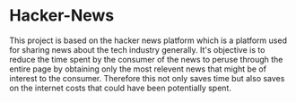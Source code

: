 # Hacker-News
This project is based on the hacker news platform which is a platform used for sharing news about the tech industry generally.
It's objective is to reduce the time spent by the consumer of the news to peruse through the entire page by obtaining only the most relevent news that might be of interest to the consumer. Therefore this not only saves time but also saves on the internet costs that could have been potentially spent.
